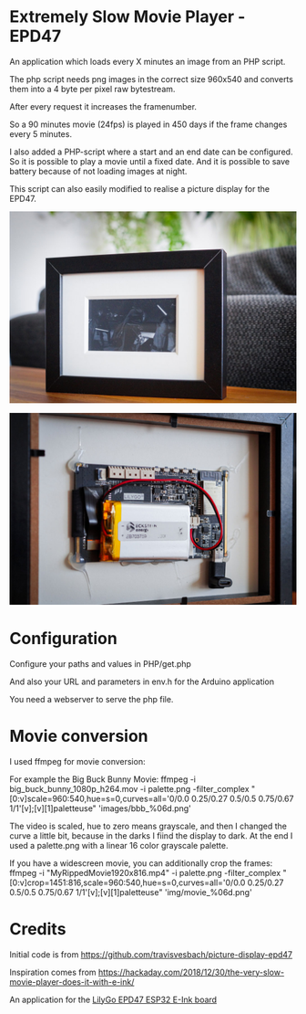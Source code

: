 # Extremely Slow Movie Player - EPD47
An application which loads every X minutes an image from an PHP script.

The php script needs png images in the correct size 960x540 and converts them into a 4 byte per pixel raw bytestream.

After every request it increases the framenumber. 

So a 90 minutes movie (24fps) is played in 450 days if the frame changes every 5 minutes.

I also added a PHP-script where a start and an end date can be configured. So it is possible to play a movie until a fixed date. And it is possible to save battery because of not loading images at night.

This script can also easily modified to realise a picture display for the EPD47.

![ESMP Front](esmp-front-wide-1024.jpg?raw=true "ESMP Front")

![ESMP Front](esmp-back-wide-1024.jpg?raw=true "ESMP Front")

# Configuration
Configure your paths and values in PHP/get.php

And also your URL and parameters in env.h for the Arduino application

You need a webserver to serve the php file.


# Movie conversion
I used ffmpeg for movie conversion:

For example the Big Buck Bunny Movie:
ffmpeg -i big_buck_bunny_1080p_h264.mov -i palette.png -filter_complex "[0:v]scale=960:540,hue=s=0,curves=all='0/0.0 0.25/0.27 0.5/0.5 0.75/0.67 1/1'[v];[v][1]paletteuse" 'images/bbb_%06d.png'

The video is scaled, hue to zero means grayscale, and then I changed the curve a little bit, because in the darks I fiind the display to dark. 
At the end I used a palette.png with a linear 16 color grayscale palette. 

If you have a widescreen movie, you can additionally crop the frames:
ffmpeg -i "MyRippedMovie1920x816.mp4" -i palette.png -filter_complex "[0:v]crop=1451:816,scale=960:540,hue=s=0,curves=all='0/0.0 0.25/0.27 0.5/0.5 0.75/0.67 1/1'[v];[v][1]paletteuse" 'img/movie_%06d.png'

# Credits
Initial code is from https://github.com/travisvesbach/picture-display-epd47

Inspiration comes from https://hackaday.com/2018/12/30/the-very-slow-movie-player-does-it-with-e-ink/

An application for the [LilyGo EPD47 ESP32 E-Ink board](https://github.com/Xinyuan-LilyGO/LilyGo-EPD47)
